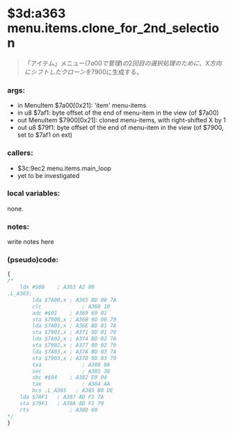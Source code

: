 ﻿
# $3d:a363 menu.items.clone_for_2nd_selection
> 「アイテム」メニュー($7a00で管理)の2回目の選択処理のために、X方向にシフトしたクローンを$7900に生成する。

### args:
+	in MenuItem $7a00[0x21]: 'item' menu-items
+	in u8 $7af1: byte offset of the end of menu-item in the view (of $7a00)
+	out MenuItem $7900[0x21]: cloned menu-items, with right-shifted X by 1
+	out u8 $79f1: byte offset of the end of menu-item in the view (of $7900, set to $7af1 on ext)

### callers:
+	$3c:9ec2 menu.items.main_loop
+	yet to be investigated

### local variables:
none.

### notes:
write notes here

### (pseudo)code:
```js
{
/*
    ldx #$80    ; A363 A2 80
.L_A365:
		lda $7A00,x ; A365 BD 00 7A
		clc             ; A368 18
		adc #$01    ; A369 69 01
		sta $7900,x ; A36B 9D 00 79
		lda $7A01,x ; A36E BD 01 7A
		sta $7901,x ; A371 9D 01 79
		lda $7A02,x ; A374 BD 02 7A
		sta $7902,x ; A377 9D 02 79
		lda $7A03,x ; A37A BD 03 7A
		sta $7903,x ; A37D 9D 03 79
		txa             ; A380 8A
		sec             ; A381 38
		sbc #$04    ; A382 E9 04
		tax             ; A384 AA
		bcs .L_A365   ; A385 B0 DE
    lda $7AF1   ; A387 AD F1 7A
    sta $79F1   ; A38A 8D F1 79
    rts             ; A38D 60
*/
}
```

